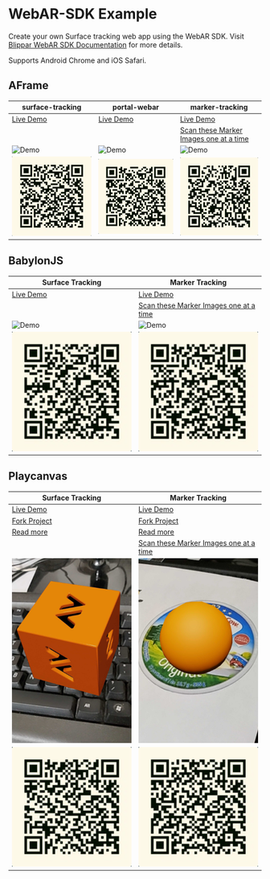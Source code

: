 # WebAR-SDK Example

Create your own Surface tracking web app using the WebAR SDK. Visit [Blippar WebAR SDK Documentation](https://support.blippar.com/hc/en-us/categories/4407844755347-Blippar-WebAR-SDK-Documentation-) for more details.

Supports Android Chrome and iOS Safari.

## AFrame

| surface-tracking  | portal-webar | marker-tracking |
| ------------- | ------------- | ------------- |
| [Live Demo][surface-tracking-demo-url]  | [Live Demo][portal-webar-demo-url]  | [Live Demo][marker-tracking-demo-url]  |
|   |   | [Scan these Marker Images one at a time][marker-tracking-scan-images]  |
|![Demo][surface-tracking-demo-gif]  | ![Demo][portal-webar-demo-gif]  | ![Demo][marker-tracking-demo-gif]  |
|![QR Code][surface-tracking-qrcode]  | ![QR Code][portal-webar-qrcode]  | ![QR Code][marker-tracking-qrcode]  |

[surface-tracking-demo-url]: https://webar-sdk.blippar.com/webar-sdk-example/v1.5.0/aframe/surface-tracking/index.html "Live Demo"
[surface-tracking-demo-gif]: https://github.com/blippar/webar-sdk-example/raw/main/assets/surface_tracking_demo.gif "Surface Tracking"
[surface-tracking-qrcode]: https://github.com/blippar/webar-sdk-example/raw/main/assets/aframe-surface-tracking-qrcode.png "QR Code"

[portal-webar-demo-url]: https://webar-sdk.blippar.com/webar-sdk-example/v1.5.0/aframe/portal-webar/index.html "Live Demo"
[portal-webar-demo-gif]: https://github.com/blippar/webar-sdk-example/raw/main/assets/portal_webar_demo.gif "Portal Webar"
[portal-webar-qrcode]: https://github.com/blippar/webar-sdk-example/raw/main/assets/aframe-portal-webar-qrcode.png "QR Code"

[marker-tracking-demo-url]: https://webar-sdk.blippar.com/webar-sdk-example/v1.5.0/aframe/marker-tracking/index.html "Live Demo"
[marker-tracking-demo-gif]: https://github.com/blippar/webar-sdk-example/raw/main/assets/marker_tracking_demo.gif "Marker Tracking"
[marker-tracking-qrcode]: https://github.com/blippar/webar-sdk-example/raw/main/assets/aframe-marker-tracking-qrcode.png "QR Code"

[marker-tracking-scan-images]: https://github.com/blippar/webar-sdk-example/raw/main/aframe/marker-tracking/markers/

## BabylonJS

| Surface Tracking  | Marker Tracking |
| ------------- | ------------- |
| [Live Demo][bjs-surface-tracking-demo-url] | [Live Demo][bjs-marker-tracking-demo-url]  |
|   | [Scan these Marker Images one at a time][bjs-marker-tracking-scan-images]  |
|![Demo][bjs-surface-tracking-demo-img]  | ![Demo][bjs-marker-tracking-demo-img]  |
|![QR Code][bjs-surface-tracking-qrcode]  | ![QR Code][bjs-marker-tracking-qrcode]  |

[bjs-surface-tracking-demo-url]: https://webar-sdk.blippar.com/webar-sdk-example/v1.5.0/babylon/surface-tracking/index.html "Live Demo"
[bjs-surface-tracking-demo-img]: https://github.com/blippar/webar-sdk-example/raw/main/assets/babylon_surface_tracking_demo.gif "Surface Tracking"
[bjs-surface-tracking-qrcode]: https://github.com/blippar/webar-sdk-example/raw/main/assets/babylon-surface-tracking-qrcode.png "QR Code"

[bjs-marker-tracking-demo-url]: https://webar-sdk.blippar.com/webar-sdk-example/v1.5.0/babylon/marker-tracking/index.html "Live Demo"
[bjs-marker-tracking-demo-img]: https://github.com/blippar/webar-sdk-example/raw/main/assets/babylon_marker_tracking_demo.gif "Marker Tracking"
[bjs-marker-tracking-qrcode]: https://github.com/blippar/webar-sdk-example/raw/main/assets/babylon-marker-tracking-qrcode.png "QR Code"

[bjs-marker-tracking-scan-images]: https://github.com/blippar/webar-sdk-example/raw/main/aframe/marker-tracking/markers/

## Playcanvas

| Surface Tracking  | Marker Tracking |
| ------------- | ------------- |
| [Live Demo][pc-surface-tracking-demo-url] | [Live Demo][pc-marker-tracking-demo-url]  |
| [Fork Project][pc-surface-tracking-project-url] | [Fork Project][pc-marker-tracking-project-url]  |
| [Read more][pc-surface-tracking-read-more]| [Read more][pc-marker-tracking-read-more]|
|   | [Scan these Marker Images one at a time][pc-marker-tracking-scan-images]  |
|![Demo][pc-surface-tracking-demo-img]  | ![Demo][pc-marker-tracking-demo-img]  |
|![QR Code][pc-surface-tracking-qrcode]  | ![QR Code][pc-marker-tracking-qrcode]  |

[pc-surface-tracking-demo-url]: https://webar-sdk.blippar.com/webar-sdk-example/v1.5.0/playcanvas/surface-tracking/index.html "Live Demo"
[pc-surface-tracking-project-url]: https://playcanvas.com/project/859355/overview/surface-tracking "Project Url"
[pc-surface-tracking-demo-img]: https://github.com/blippar/webar-sdk-example/raw/main/assets/playcanvas-surface-tracking.jpg "Surface Tracking"
[pc-surface-tracking-qrcode]: https://github.com/blippar/webar-sdk-example/raw/main/assets/playcanvas-surface-tracking-qrcode.png "QR Code"
[pc-surface-tracking-read-more]: https://github.com/blippar/webar-sdk-example/blob/main/playcanvas/README.md#surface-tracking "Read more"

[pc-marker-tracking-demo-url]: https://webar-sdk.blippar.com/webar-sdk-example/v1.5.0/playcanvas/marker-tracking/index.html "Live Demo"
[pc-marker-tracking-project-url]: https://playcanvas.com/project/859368/overview/marker-tracking "Project Url"
[pc-marker-tracking-demo-img]: https://github.com/blippar/webar-sdk-example/raw/main/assets/playcanvas-marker-tracking.jpg "Marker Tracking"
[pc-marker-tracking-qrcode]: https://github.com/blippar/webar-sdk-example/raw/main/assets/playcanvas-marker-tracking-qrcode.png "QR Code"
[pc-marker-tracking-read-more]: https://github.com/blippar/webar-sdk-example/blob/main/playcanvas/README.md#marker-tracking "Read more"

[pc-marker-tracking-scan-images]: https://github.com/blippar/webar-sdk-example/raw/main/aframe/marker-tracking/markers/
